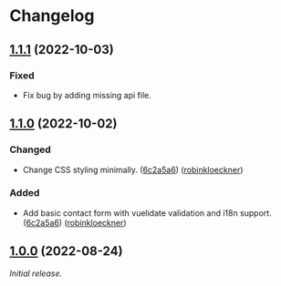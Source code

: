 # Changelog

## [1.1.1] (2022-10-03)

### Fixed

- Fix bug by adding missing api file.

## [1.1.0] (2022-10-02)

### Changed

- Change CSS styling
  minimally. ([6c2a5a6](https://github.com/robinkloeckner/vue3-link-page/commit/6c2a5a646b045ba56a412b945180c452fe0e29dd))
  ([robinkloeckner](https://github.com/robinkloeckner))

### Added

- Add basic contact form with vuelidate validation and i18n
  support. ([6c2a5a6](https://github.com/robinkloeckner/vue3-link-page/commit/6c2a5a646b045ba56a412b945180c452fe0e29dd)) ([robinkloeckner](https://github.com/robinkloeckner))

## [1.0.0] (2022-08-24)

_Initial release._

[1.1.1]: https://github.com/robinkloeckner/vue3-link-page/compare/v1.1.0...v1.1.1

[1.1.0]: https://github.com/robinkloeckner/vue3-link-page/compare/v1.0.0...v1.1.0

[1.0.0]: https://github.com/robinkloeckner/vue3-link-page/releases/tag/v1.0.0
